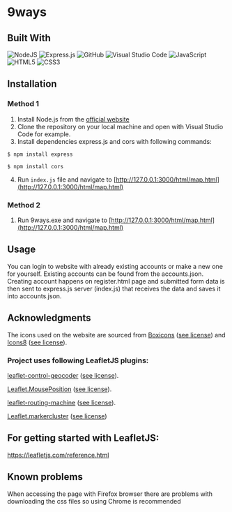 # 9ways

## Built With

![NodeJS](https://img.shields.io/badge/node.js-6DA55F?style=for-the-badge&logo=node.js&logoColor=white)
![Express.js](https://img.shields.io/badge/express.js-%23404d59.svg?style=for-the-badge&logo=express&logoColor=%2361DAFB)
![GitHub](https://img.shields.io/badge/github-%23121011.svg?style=for-the-badge&logo=github&logoColor=white)
![Visual Studio Code](https://img.shields.io/badge/Visual%20Studio%20Code-0078d7.svg?style=for-the-badge&logo=visual-studio-code&logoColor=white)
![JavaScript](https://img.shields.io/badge/javascript-%23323330.svg?style=for-the-badge&logo=javascript&logoColor=%23F7DF1E)
![HTML5](https://img.shields.io/badge/html5-%23E34F26.svg?style=for-the-badge&logo=html5&logoColor=white)
![CSS3](https://img.shields.io/badge/css3-%231572B6.svg?style=for-the-badge&logo=css3&logoColor=white)

## Installation
### Method 1
1. Install Node.js from the [official website](https://nodejs.org/en)
2. Clone the repository on your local machine and open with Visual Studio Code for example.
3. Install dependencies express.js and cors with following commands:

```
$ npm install express
```

```
$ npm install cors
```

4. Run `index.js` file and navigate to [http://127.0.0.1:3000/html/map.html](http://127.0.0.1:3000/html/map.html)
   
### Method 2
1. Run 9ways.exe and navigate to [http://127.0.0.1:3000/html/map.html](http://127.0.0.1:3000/html/map.html)

## Usage

You can login to website with already existing accounts or make a new one for yourself.
Existing accounts can be found from the accounts.json.
Creating account happens on register.html page and submitted form data is then sent to express.js server (index.js) that receives the data and saves it into accounts.json.

## Acknowledgments

The icons used on the website are sourced from [Boxicons](https://boxicons.com/) ([see license](https://boxicons.com/usage#license)) and [Icons8](https://icons8.com/) ([see license](https://icons8.com/license)).

### Project uses following LeafletJS plugins:

[leaflet-control-geocoder](https://github.com/perliedman/leaflet-control-geocoder) ([see license](https://github.com/perliedman/leaflet-control-geocoder/blob/master/LICENSE)).

[Leaflet.MousePosition](https://github.com/ardhi/Leaflet.MousePosition) ([see license](https://github.com/ardhi/Leaflet.MousePosition/blob/master/MIT-LICENCE.txt)).

[leaflet-routing-machine](https://github.com/perliedman/leaflet-routing-machine?tab=License-1-ov-file) ([see license](https://github.com/perliedman/leaflet-routing-machine/blob/master/LICENSE.md)).

[Leaflet.markercluster](https://github.com/Leaflet/Leaflet.markercluster) ([see license](https://github.com/Leaflet/Leaflet.markercluster/blob/master/MIT-LICENCE.txt))

## For getting started with LeafletJS:

https://leafletjs.com/reference.html

## Known problems

When accessing the page with Firefox browser there are problems with downloading the css files so using Chrome is recommended
